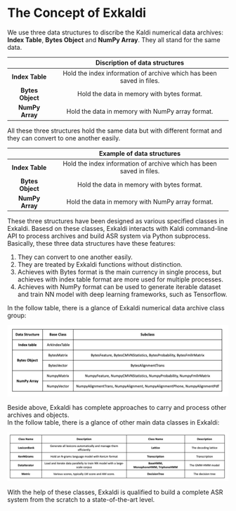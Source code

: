 # The Concept of Exkaldi
We use three data structures to discribe the Kaldi numerical data archives: __Index Table__, __Bytes Object__ and __NumPy Array__. They all stand for the same data.    

|                           | Discription of data structures  | 
| :-----------------------: | :----------: | 
| __Index Table__  |  Hold the index information of archive which has been saved in files.    | 
| __Bytes Object__ |  Hold the data in memory with bytes format.    | 
| __NumPy Array__  |  Hold the data in memory with NumPy array format.    |    


All these three structures hold the same data but with different format and they can convert to one another easily.  

|                           | Example of data structures  | 
| :-----------------------: | :----------: | 
| __Index Table__  |  Hold the index information of archive which has been saved in files.    | 
| __Bytes Object__ |  Hold the data in memory with bytes format.    | 
| __NumPy Array__  |  Hold the data in memory with NumPy array format.    | 

These three structures have been designed as various specified classes in Exkaldi. Basesd on these classes, Exkaldi interacts with Kaldi command-line API to process archives and build ASR system via Python subprocess.  
Basically, these three data structures have these features:  
1. They can convert to one another easily.  
2. They are treated by Exkaldi functions without distinction.  
3. Achieves with Bytes format is the main currency in single process, but achieves with index table format are more used for multiple processes.  
4. Achieves with NumPy format can be used to generate iterable dataset and train NN model with deep learning frameworks, such as Tensorflow.  

In the follow table, there is a glance of Exkaldi numerical data archive class group:  

![core classes](images/archiveClassGroup.png)  

Beside above, Exkaldi has complete approaches to carry and process other archives and objects.  
In the follow table, there is a glance of other main data classes in Exkaldi:  

![other main classes](images/otherMainClasses.png)  

With the help of these classes, Exkaldi is qualified to build a complete ASR system from the scratch to a state-of-the-art level.
